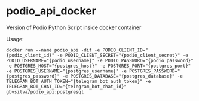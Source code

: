 # podio_api_docker

Version of Podio Python Script inside docker container

Usage:

```shell
docker run --name podio_api -dit -e PODIO_CLIENT_ID="{podio_client_id}" -e PODIO_CLIENT_SECRET="{podio_client_secret}" -e PODIO_USERNAME="{podio_username}" -e PODIO_PASSWORD="{podio_password}" -e POSTGRES_HOST="{postgres_host}" -e POSTGRES_PORT="{postgres_port}" -e POSTGRES_USERNAME="{postgres_username}" -e POSTGRES_PASSWORD="{postgres_password}" -e POSTGRES_DATABASE="{postgres_database}" -e TELEGRAM_BOT_AUTH_TOKEN="{telegram_bot_auth_token}" -e TELEGRAM_BOT_CHAT_ID="{telegram_bot_chat_id}" gbvsilva/podio_api:postgresql

```
